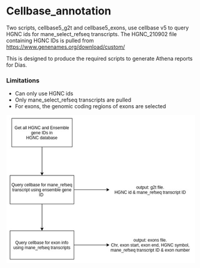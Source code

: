 # Cellbase_annotation

Two scripts, cellbase5_g2t and cellbase5_exons, use cellbase v5 to query HGNC ids for mane_select_refseq transcripts. The HGNC_210902 file containing HGNC IDs is pulled from  https://www.genenames.org/download/custom/

This is designed to produce the required scripts to generate Athena reports for Dias.

### Limitations
 - Can only use HGNC ids
 - Only mane_select_refseq transcripts are pulled
 - For exons, the genomic coding regions of exons are selected


![Image of workflow](Annotations_workflow.jpg)
